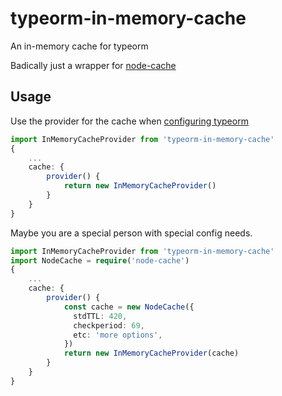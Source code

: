 typeorm-in-memory-cache
=======================
An in-memory cache for typeorm

Badically just a wrapper for [node-cache](https://www.npmjs.com/package/node-cache)

Usage
-----
Use the provider for the cache when [configuring typeorm](https://github.com/typeorm/typeorm/blob/master/docs/caching.md)
```typescript
import InMemoryCacheProvider from 'typeorm-in-memory-cache'
{
    ...
    cache: {
        provider() {
            return new InMemoryCacheProvider()
        }
    }
}
```
Maybe you are a special person with special config needs.
```typescript
import InMemoryCacheProvider from 'typeorm-in-memory-cache'
import NodeCache = require('node-cache')
{
    ...
    cache: {
        provider() {
            const cache = new NodeCache({
              stdTTL: 420,
              checkperiod: 69,
              etc: 'more options',
            })
            return new InMemoryCacheProvider(cache)
        }
    }
}
```